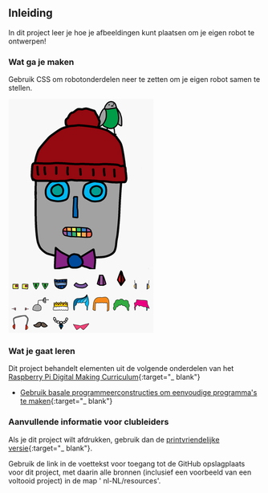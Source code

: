 ## Inleiding

In dit project leer je hoe je afbeeldingen kunt plaatsen om je eigen robot te ontwerpen!

### Wat ga je maken

Gebruik CSS om robotonderdelen neer te zetten om je eigen robot samen te stellen.

![screenshot](images/robot-final.png)

### Wat je gaat leren

Dit project behandelt elementen uit de volgende onderdelen van het [Raspberry Pi Digital Making Curriculum](http://rpf.io/curriculum){:target="_ blank"}

+ [Gebruik basale programmeerconstructies om eenvoudige programma's te maken](https://www.raspberrypi.org/curriculum/programming/creator){:target="_ blank"}

### Aanvullende informatie voor clubleiders

Als je dit project wilt afdrukken, gebruik dan de [printvriendelijke versie](https://projects.raspberrypi.org/en/projects/boat-race/print){:target="_ blank"}.

Gebruik de link in de voettekst voor toegang tot de GitHub opslagplaats voor dit project, met daarin alle bronnen (inclusief een voorbeeld van een voltooid project) in de map ' nl-NL/resources'.